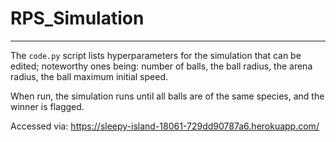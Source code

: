 # RPS_Simulation

------------------------------------------------------------------------

The `code.py` script lists hyperparameters for the simulation that can be edited; noteworthy ones being: number of balls, the ball radius, the arena radius, the ball maximum initial speed.

When run, the simulation runs until all balls are of the same species, and the winner is flagged. 

Accessed via: https://sleepy-island-18061-729dd90787a6.herokuapp.com/

